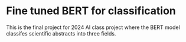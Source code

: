 # Fine tuned BERT for classification
This is the final project for 2024 AI class project where the BERT model classifes scientific abstracts into three fields.
